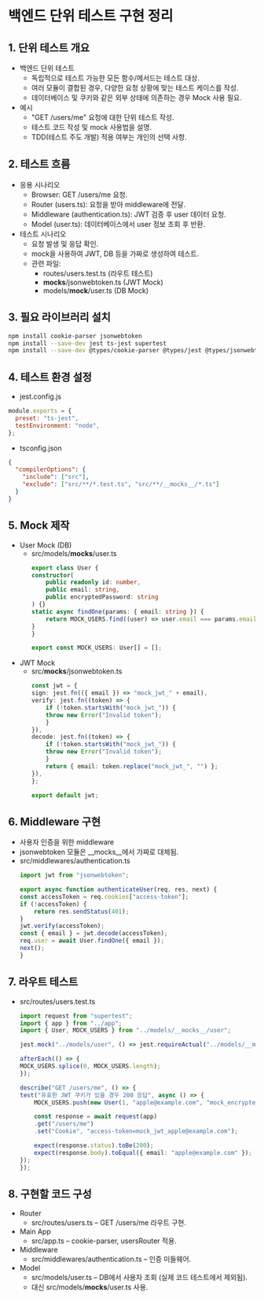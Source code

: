 # 백엔드 단위 테스트 구현 정리 

## 1. 단위 테스트 개요

- 백엔드 단위 테스트
    - 독립적으로 테스트 가능한 모든 함수/메서드는 테스트 대상.
    - 여러 모듈이 결합된 경우, 다양한 요청 상황에 맞는 테스트 케이스를 작성.
    - 데이터베이스 및 쿠키와 같은 외부 상태에 의존하는 경우 Mock 사용 필요.
- 예시
    - "GET /users/me" 요청에 대한 단위 테스트 작성.
    - 테스트 코드 작성 및 mock 사용법을 설명.
    - TDD(테스트 주도 개발) 적용 여부는 개인의 선택 사항.

## 2. 테스트 흐름
- 응용 시나리오
    - Browser: GET /users/me 요청.
    - Router (users.ts): 요청을 받아 middleware에 전달.
    - Middleware (authentication.ts): JWT 검증 후 user 데이터 요청.
    - Model (user.ts): 데이터베이스에서 user 정보 조회 후 반환.
- 테스트 시나리오
    - 요청 발생 및 응답 확인.
    - mock을 사용하여 JWT, DB 등을 가짜로 생성하여 테스트.
    - 관련 파일:
        - routes/users.test.ts (라우트 테스트)
        - __mocks__/jsonwebtoken.ts (JWT Mock)
        - models/__mock__/user.ts (DB Mock)

## 3. 필요 라이브러리 설치

```bash
npm install cookie-parser jsonwebtoken
npm install --save-dev jest ts-jest supertest
npm install --save-dev @types/cookie-parser @types/jest @types/jsonwebtoken @types/supertest
```

## 4. 테스트 환경 설정

- jest.config.js

```javascript
module.exports = {
  preset: "ts-jest",
  testEnvironment: "node",
};
```
- tsconfig.json

```json
{
  "compilerOptions": {
    "include": ["src"],
    "exclude": ["src/**/*.test.ts", "src/**/__mocks__/*.ts"]
  }
}
```
## 5. Mock 제작
- User Mock (DB)
    - src/models/__mocks__/user.ts
        ```typescript
        export class User {
        constructor(
            public readonly id: number,
            public email: string,
            public encryptedPassword: string
        ) {}
        static async findOne(params: { email: string }) {
            return MOCK_USERS.find((user) => user.email === params.email) || null;
        }
        }

        export const MOCK_USERS: User[] = [];
        ```
- JWT Mock
    - src/__mocks__/jsonwebtoken.ts
        ```typescript
        const jwt = {
        sign: jest.fn(({ email }) => "mock_jwt_" + email),
        verify: jest.fn((token) => {
            if (!token.startsWith("mock_jwt_")) {
            throw new Error("Invalid token");
            }
        }),
        decode: jest.fn((token) => {
            if (!token.startsWith("mock_jwt_")) {
            throw new Error("Invalid token");
            }
            return { email: token.replace("mock_jwt_", "") };
        }),
        };

        export default jwt;
        ```

## 6. Middleware 구현
- 사용자 인증을 위한 middleware
- jsonwebtoken 모듈은 __mocks__에서 가짜로 대체됨.
- src/middlewares/authentication.ts
    ```typescript
    import jwt from "jsonwebtoken";

    export async function authenticateUser(req, res, next) {
    const accessToken = req.cookies["access-token"];
    if (!accessToken) {
        return res.sendStatus(401);
    }
    jwt.verify(accessToken);
    const { email } = jwt.decode(accessToken);
    req.user = await User.findOne({ email });
    next();
    }
    ```

## 7. 라우트 테스트
- src/routes/users.test.ts
    ```typescript
    import request from "supertest";
    import { app } from "../app";
    import { User, MOCK_USERS } from "../models/__mocks__/user";

    jest.mock("../models/user", () => jest.requireActual("../models/__mocks__/user"));

    afterEach(() => {
    MOCK_USERS.splice(0, MOCK_USERS.length);
    });

    describe("GET /users/me", () => {
    test("유효한 JWT 쿠키가 있을 경우 200 응답", async () => {
        MOCK_USERS.push(new User(1, "apple@example.com", "mock_encrypted"));

        const response = await request(app)
        .get("/users/me")
        .set("Cookie", "access-token=mock_jwt_apple@example.com");

        expect(response.status).toBe(200);
        expect(response.body).toEqual({ email: "apple@example.com" });
    });
    });
    ```

## 8. 구현할 코드 구성
- Router
    - src/routes/users.ts – GET /users/me 라우트 구현.
- Main App
    - src/app.ts – cookie-parser, usersRouter 적용.
- Middleware
    - src/middlewares/authentication.ts – 인증 미들웨어.
- Model
    - src/models/user.ts – DB에서 사용자 조회 (실제 코드 테스트에서 제외됨).
    - 대신 src/models/__mocks__/user.ts 사용.
